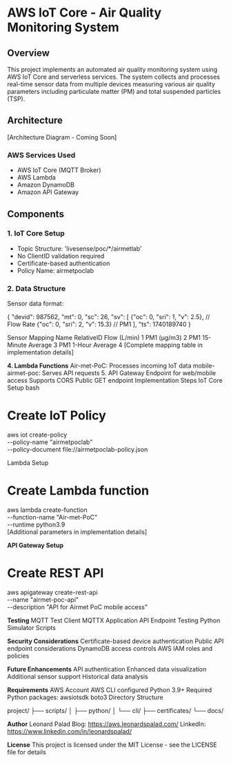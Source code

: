 # AWS IoT Core - Air Quality Monitoring System

## Overview
This project implements an automated air quality monitoring system using AWS IoT Core and serverless services. The system collects and processes real-time sensor data from multiple devices measuring various air quality parameters including particulate matter (PM) and total suspended particles (TSP).

## Architecture
[Architecture Diagram - Coming Soon]

### AWS Services Used
- AWS IoT Core (MQTT Broker)
- AWS Lambda
- Amazon DynamoDB
- Amazon API Gateway

## Components

### 1. IoT Core Setup
- Topic Structure: 'livesense/poc/*/airmetlab'
- No ClientID validation required
- Certificate-based authentication
- Policy Name: airmetpoclab

### 2. Data Structure
Sensor data format:

{
    "devid": 987562,
    "mt": 0,
    "sc": 26,
    "sv": [
        {"oc": 0, "sri": 1, "v": 2.5},    // Flow Rate
        {"oc": 0, "sri": 2, "v": 15.3}    // PM1
    ],
    "ts": 1740189740
}


Sensor Mapping
Name	RelativeID
Flow (L/min)	1
PM1 (µg/m3)	2
PM1 15-Minute Average	3
PM1 1-Hour Average	4
[Complete mapping table in implementation details]

**4. Lambda Functions**
Air-met-PoC: Processes incoming IoT data
mobile-airmet-poc: Serves API requests
5. API Gateway
Endpoint for web/mobile access
Supports CORS
Public GET endpoint
Implementation Steps
IoT Core Setup
bash

# Create IoT Policy
aws iot create-policy \
    --policy-name "airmetpoclab" \
    --policy-document file://airmetpoclab-policy.json


Lambda Setup

# Create Lambda function
aws lambda create-function \
    --function-name "Air-met-PoC" \
    --runtime python3.9 \
    [Additional parameters in implementation details]


**API Gateway Setup**

# Create REST API
aws apigateway create-rest-api \
    --name "airmet-poc-api" \
    --description "API for Airmet PoC mobile access"


**Testing**
MQTT Test Client
MQTTX Application
API Endpoint Testing
Python Simulator Scripts

**Security Considerations**
Certificate-based device authentication
Public API endpoint considerations
DynamoDB access controls
AWS IAM roles and policies

**Future Enhancements**
API authentication
Enhanced data visualization
Additional sensor support
Historical data analysis

**Requirements**
AWS Account
AWS CLI configured
Python 3.9+
Required Python packages:
awsiotsdk
boto3
Directory Structure

project/
├── scripts/
│   ├── python/
│   └── cli/
├── certificates/
└── docs/


**Author**
Leonard Palad
Blog: https://aws.leonardspalad.com/
LinkedIn: https://www.linkedin.com/in/leonardspalad/

**License**
This project is licensed under the MIT License - see the LICENSE file for details

